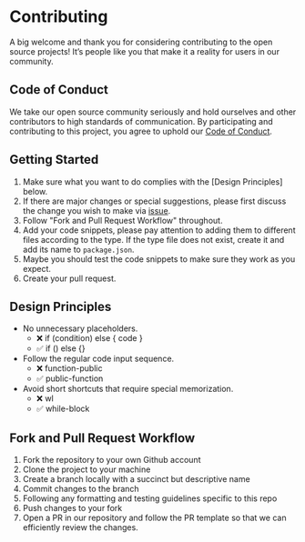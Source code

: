 # Contributing

A big welcome and thank you for considering contributing to the open source projects! It’s people like you that make it a reality for users in our community.

## Code of Conduct

We take our open source community seriously and hold ourselves and other contributors to high standards of communication. By participating and contributing to this project, you agree to uphold our [Code of Conduct](CODE-OF-CONDUCT.md).

## Getting Started

1. Make sure what you want to do complies with the [Design Principles] below.
2. If there are major changes or special suggestions, please first discuss the change you wish to make via [issue](https://github.com/aspirantzhang/php-enhanced-snippets/issues). 
3. Follow "Fork and Pull Request Workflow" throughout.
4. Add your code snippets, please pay attention to adding them to different files according to the type. If the type file does not exist, create it and add its name to `package.json`.
5. Maybe you should test the code snippets to make sure they work as you expect.
6. Create your pull request.

## Design Principles

- No unnecessary placeholders.
  - ❌ if (condition) else { code }
  - ✅ if () else {}
- Follow the regular code input sequence.
  - ❌ function-public
  - ✅ public-function
- Avoid short shortcuts that require special memorization.
  - ❌ wl 
  - ✅ while-block

## Fork and Pull Request Workflow

 1. Fork the repository to your own Github account
 2. Clone the project to your machine
 3. Create a branch locally with a succinct but descriptive name
 4. Commit changes to the branch
 5. Following any formatting and testing guidelines specific to this repo
 6. Push changes to your fork
 7. Open a PR in our repository and follow the PR template so that we can efficiently review the changes.
